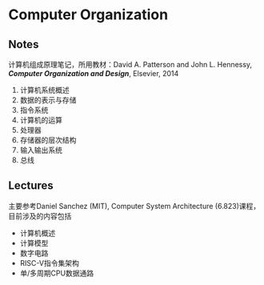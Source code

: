 # Computer Organization

## Notes
计算机组成原理笔记，所用教材：David A. Patterson and John L. Hennessy, ***Computer Organization and Design***, Elsevier, 2014

1. 计算机系统概述
2. 数据的表示与存储
3. 指令系统
4. 计算机的运算
5. 处理器
6. 存储器的层次结构
7. 输入输出系统
8. 总线

## Lectures
主要参考Daniel Sanchez (MIT), Computer System Architecture (6.823)课程，目前涉及的内容包括

* 计算机概述
* 计算模型
* 数字电路
* RISC-V指令集架构
* 单/多周期CPU数据通路